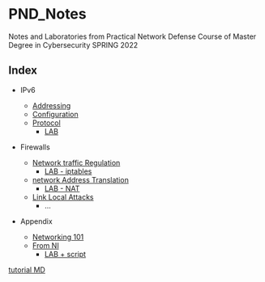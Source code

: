 # PND_Notes
Notes and Laboratories from Practical Network Defense Course of Master Degree in Cybersecurity SPRING 2022

## Index
 
- IPv6
  - [Addressing]([1]IPv6/[1]IPv6%20Addressing.md)
  - [Configuration]([1]IPv6/[2]IPv6%20ICMPv6+NDP+SLAAC+DAD.md)
  - [Protocol]([1]IPv6/[3]IPv6%20Protocol%20overview.md)
    - [LAB]([Labs/[2]IPv6%20Addressing+PF%20Delegation.md)
- Firewalls
  - [Network traffic Regulation]([2]Firewalls/[1]Network%20Traffic%20Regulation.md)
    - [LAB - iptables]([Labs/[3]Iptables.md)
  - [network Address Translation]([2]Firewalls/[2]Network%20Address%20Translation.md)
    - [LAB - NAT]([Labs/[4]NAT-firewalls.md])
  - [Link Local Attacks]([2]Firewalls/[3]%20LInk-Local%20Attacks.md)
    - ...

- Appendix
  - [Networking 101]([[0]Appendix/Networking%20101.md])
  - [From NI]([0]Appendix/NI%20To%20DO.md)
    - [LAB + script]([Labs/[1]Networking%20101+script.md)



[tutorial MD](https://commonmark.org/help/tutorial/index.html)